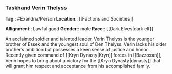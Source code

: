 ### Taskhand Verin Thelyss
**Tag**:: #Exandria/Person
**Location**:: [[Factions and Societies]]

**Allignment**:: Lawful good
**Gender**:: male
**Race**:: [[Dark Elves|dark elf]]

An acclaimed soldier and talented leader, Verin Thelyss is the younger brother of Essek and the youngest soul of Den Thelyss. Verin lacks his older brother’s ambition but possesses a keen sense of justice and honor. Recently given command of [[Kryn Dynasty|Kryn]] forces in [[Bazzoxan]], Verin hopes to bring about a victory for the [[Kryn Dynasty|dynasty]] that will grant him respect and acceptance from his accomplished family.